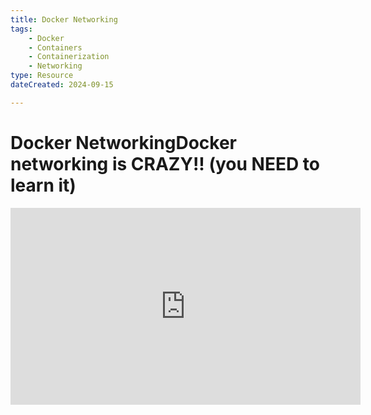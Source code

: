 ```yaml
---
title: Docker Networking
tags:
    - Docker
    - Containers
    - Containerization
    - Networking
type: Resource
dateCreated: 2024-09-15

---
```

# Docker NetworkingDocker networking is CRAZY!! (you NEED to learn it)
<iframe width="560" height="315" src="https://www.youtube.com/embed/bKFMS5C4CG0?si=XzjNv-njMJt3zoLh" title="Docker networking is CRAZY!! (you NEED to learn it)" frameborder="0" allow="accelerometer; autoplay; clipboard-write; encrypted-media; gyroscope; picture-in-picture; web-share" referrerpolicy="strict-origin-when-cross-origin" allowfullscreen></iframe>
